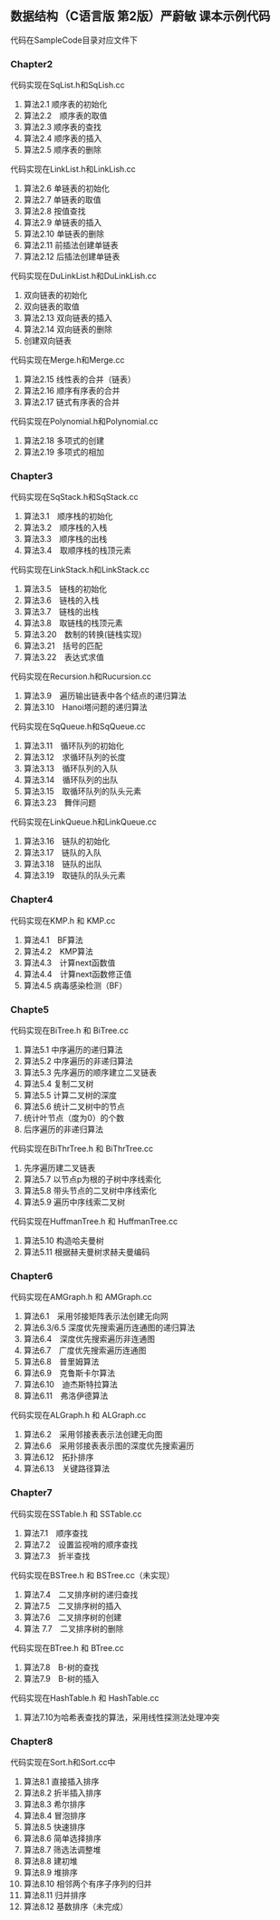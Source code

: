 
## 数据结构（C语言版 第2版）严蔚敏 课本示例代码

代码在SampleCode目录对应文件下

### Chapter2

代码实现在SqList.h和SqLish.cc

1. 算法2.1 顺序表的初始化
2. 算法2.2　顺序表的取值
3. 算法2.3 顺序表的查找
4. 算法2.4 顺序表的插入
5. 算法2.5 顺序表的删除

代码实现在LinkList.h和LinkLish.cc

1. 算法2.6 单链表的初始化
2. 算法2.7 单链表的取值
3. 算法2.8 按值查找
4. 算法2.9 单链表的插入
5. 算法2.10 单链表的删除
6. 算法2.11 前插法创建单链表
7. 算法2.12 后插法创建单链表

代码实现在DuLinkList.h和DuLinkLish.cc

1. 双向链表的初始化
2. 双向链表的取值
3. 算法2.13 双向链表的插入
4. 算法2.14 双向链表的删除
5. 创建双向链表

代码实现在Merge.h和Merge.cc

1. 算法2.15 线性表的合并（链表）
2. 算法2.16 顺序有序表的合并
3. 算法2.17 链式有序表的合并

代码实现在Polynomial.h和Polynomial.cc

1. 算法2.18 多项式的创建
2. 算法2.19 多项式的相加

### Chapter3

代码实现在SqStack.h和SqStack.cc

1. 算法3.1　顺序栈的初始化
2. 算法3.2　顺序栈的入栈
3. 算法3.3　顺序栈的出栈
4. 算法3.4　取顺序栈的栈顶元素

代码实现在LinkStack.h和LinkStack.cc

1. 算法3.5　链栈的初始化
2. 算法3.6　链栈的入栈
3. 算法3.7　链栈的出栈
4. 算法3.8　取链栈的栈顶元素
5. 算法3.20　数制的转换(链栈实现)
6. 算法3.21　括号的匹配
7. 算法3.22　表达式求值

代码实现在Recursion.h和Rucursion.cc

1. 算法3.9　遍历输出链表中各个结点的递归算法
2. 算法3.10　Hanoi塔问题的递归算法

代码实现在SqQueue.h和SqQueue.cc

1. 算法3.11　循环队列的初始化
2. 算法3.12　求循环队列的长度
3. 算法3.13　循环队列的入队
4. 算法3.14　循环队列的出队
5. 算法3.15　取循环队列的队头元素
6. 算法3.23　舞伴问题

代码实现在LinkQueue.h和LinkQueue.cc

1. 算法3.16　链队的初始化
2. 算法3.17　链队的入队
3. 算法3.18　链队的出队
4. 算法3.19　取链队的队头元素

### Chapter4

代码实现在KMP.h 和 KMP.cc

1. 算法4.1　BF算法
2. 算法4.2　KMP算法
3. 算法4.3　计算next函数值
4. 算法4.4　计算next函数修正值
5. 算法4.5 病毒感染检测（BF）

### Chapte5

代码实现在BiTree.h 和 BiTree.cc

1. 算法5.1 中序遍历的递归算法
2. 算法5.2 中序遍历的非递归算法
3. 算法5.3 先序遍历的顺序建立二叉链表
4. 算法5.4 复制二叉树
5. 算法5.5 计算二叉树的深度
6. 算法5.6 统计二叉树中的节点
7. 统计叶节点（度为0）的个数
8. 后序遍历的非递归算法

代码实现在BiThrTree.h 和 BiThrTree.cc

1. 先序遍历建二叉链表
2. 算法5.7 以节点p为根的子树中序线索化
3. 算法5.8 带头节点的二叉树中序线索化
4. 算法5.9 遍历中序线索二叉树

代码实现在HuffmanTree.h 和 HuffmanTree.cc

1. 算法5.10 构造哈夫曼树
2. 算法5.11 根据赫夫曼树求赫夫曼编码

### Chapter6

代码实现在AMGraph.h 和 AMGraph.cc

1. 算法6.1　采用邻接矩阵表示法创建无向网
2. 算法6.3/6.5 深度优先搜索遍历连通图的递归算法
3. 算法6.4　深度优先搜索遍历非连通图
4. 算法6.7　广度优先搜索遍历连通图
5. 算法6.8　普里姆算法
6. 算法6.9　克鲁斯卡尔算法
7. 算法6.10　迪杰斯特拉算法
8. 算法6.11　弗洛伊德算法

代码实现在ALGraph.h 和 ALGraph.cc

1. 算法6.2　采用邻接表表示法创建无向图
2. 算法6.6　采用邻接表表示图的深度优先搜索遍历
3. 算法6.12　拓扑排序
4. 算法6.13　关键路径算法

### Chapter7

代码实现在SSTable.h 和 SSTable.cc

1. 算法7.1　顺序查找
2. 算法7.2　设置监视哨的顺序查找
3. 算法7.3　折半查找

代码实现在BSTree.h 和 BSTree.cc（未实现）

1. 算法7.4　二叉排序树的递归查找
2. 算法7.5　二叉排序树的插入
3. 算法7.6　二叉排序树的创建
4. 算法 7.7　二叉排序树的删除

代码实现在BTree.h 和 BTree.cc

1. 算法7.8　B-树的查找
2. 算法7.9　B-树的插入

代码实现在HashTable.h 和 HashTable.cc

1. 算法7.10为哈希表查找的算法，采用线性探测法处理冲突

### Chapter8

代码实现在Sort.h和Sort.cc中

1. 算法8.1 直接插入排序
2. 算法8.2 折半插入排序
3. 算法8.3 希尔排序
4. 算法8.4 冒泡排序
5. 算法8.5 快速排序
6. 算法8.6 简单选择排序
7. 算法8.7 筛选法调整堆
8. 算法8.8 建初堆
9. 算法8.9 堆排序
10. 算法8.10 相邻两个有序子序列的归并
11. 算法8.11 归并排序
12. 算法8.12 基数排序（未完成）

